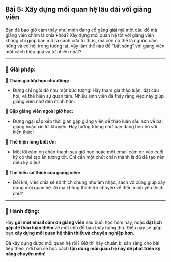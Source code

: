 ## Bài 5: Xây dựng mối quan hệ lâu dài với giảng viên

Bạn đã bao giờ cảm thấy như mình đang cố gắng giải mã một câu đố mà giảng viên chính là chìa khóa? Xây dựng mối quan hệ tốt với giảng viên không chỉ giúp bạn mở ra cánh cửa tri thức, mà còn có thể là nguồn cảm hứng và cơ hội trong tương lai. Vậy làm thế nào để “bắt sóng” với giảng viên một cách hiệu quả và tự nhiên nhất?

---

### 📌 Giải pháp:

**🔹 Tham gia lớp học chủ động:**
- Đừng chỉ ngồi đó như một bức tượng! Hãy tham gia thảo luận, đặt câu hỏi, và thể hiện sự quan tâm. Nhiều sinh viên đã thấy rằng việc này giúp giảng viên nhớ đến mình hơn. 

**🔹 Gặp giảng viên ngoài giờ học:**
- Đừng ngại sắp xếp thời gian gặp giảng viên để thảo luận sâu hơn về bài giảng hoặc xin lời khuyên. Hãy tưởng tượng như bạn đang hẹn hò với kiến thức!

**🔹 Thể hiện lòng biết ơn:**
- Một lời cảm ơn chân thành sau giờ học hoặc một email cảm ơn vào cuối kỳ có thể tạo ấn tượng tốt. Chỉ cần một chút chân thành là đủ để tạo nên điều kỳ diệu!

**🔹 Tìm hiểu sở thích của giảng viên:**
- Đôi khi, việc chia sẻ sở thích chung như âm nhạc, sách vở cũng giúp xây dựng mối quan hệ. Ai mà không thích trò chuyện về điều mình yêu thích chứ?

---

### 🚀 Hành động:

Hãy **gửi một email cảm ơn giảng viên** sau buổi học hôm nay, hoặc **đặt lịch gặp để thảo luận thêm** về một chủ đề bạn thấy hứng thú. Điều này sẽ giúp bạn **xây dựng mối quan hệ thân thiết và chuyên nghiệp hơn**.

Đã xây dựng được mối quan hệ rồi? Giờ thì hãy chuẩn bị sẵn sàng cho bài tiếp theo, nơi bạn sẽ học cách **tận dụng mối quan hệ này để phát triển kỹ năng chuyên môn**!